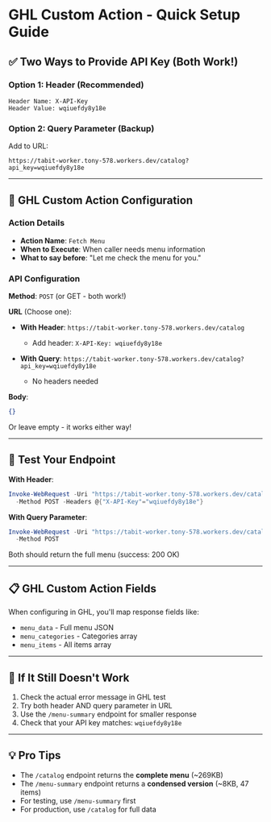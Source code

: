 # GHL Custom Action - Quick Setup Guide

## ✅ Two Ways to Provide API Key (Both Work!)

### Option 1: Header (Recommended)
```
Header Name: X-API-Key
Header Value: wqiuefdy8y18e
```

### Option 2: Query Parameter (Backup)
Add to URL:
```
https://tabit-worker.tony-578.workers.dev/catalog?api_key=wqiuefdy8y18e
```

---

## 🎯 GHL Custom Action Configuration

### Action Details
- **Action Name**: `Fetch Menu`
- **When to Execute**: When caller needs menu information
- **What to say before**: "Let me check the menu for you."

### API Configuration

**Method**: `POST` (or GET - both work!)

**URL** (Choose one):
- **With Header**: `https://tabit-worker.tony-578.workers.dev/catalog`
  - Add header: `X-API-Key: wqiuefdy8y18e`
  
- **With Query**: `https://tabit-worker.tony-578.workers.dev/catalog?api_key=wqiuefdy8y18e`
  - No headers needed

**Body**:
```json
{}
```
Or leave empty - it works either way!

---

## 🧪 Test Your Endpoint

**With Header**:
```powershell
Invoke-WebRequest -Uri "https://tabit-worker.tony-578.workers.dev/catalog" `
  -Method POST -Headers @{"X-API-Key"="wqiuefdy8y18e"}
```

**With Query Parameter**:
```powershell
Invoke-WebRequest -Uri "https://tabit-worker.tony-578.workers.dev/catalog?api_key=wqiuefdy8y18e" `
  -Method POST
```

Both should return the full menu (success: 200 OK)

---

## 📋 GHL Custom Action Fields

When configuring in GHL, you'll map response fields like:
- `menu_data` - Full menu JSON
- `menu_categories` - Categories array
- `menu_items` - All items array

---

## 🚨 If It Still Doesn't Work

1. Check the actual error message in GHL test
2. Try both header AND query parameter in URL
3. Use the `/menu-summary` endpoint for smaller response
4. Check that your API key matches: `wqiuefdy8y18e`

---

## 💡 Pro Tips

- The `/catalog` endpoint returns the **complete menu** (~269KB)
- The `/menu-summary` endpoint returns a **condensed version** (~8KB, 47 items)
- For testing, use `/menu-summary` first
- For production, use `/catalog` for full data

